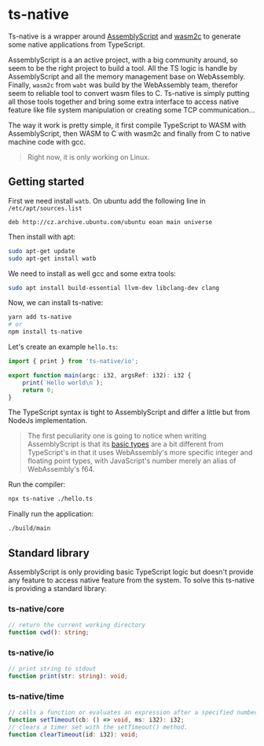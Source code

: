 # ts-native

Ts-native is a wrapper around [AssemblyScript](https://www.assemblyscript.org/) and [wasm2c](https://github.com/WebAssembly/wabt/tree/master/wasm2c) to generate some native applications from TypeScript.

AssemblyScript is a an active project, with a big community around, so seem to be the right project to build a tool. All the TS logic is handle by AssemblyScript and all the memory management base on WebAssembly. Finally, `wasm2c` from `wabt` was build by the WebAssembly team, therefor seem to reliable tool to convert wasm files to C. Ts-native is simply putting all those tools together and bring some extra interface to access native feature like file system manipulation or creating some TCP communication...

The way it work is pretty simple, it first compile TypeScript to WASM with AssemblyScript, then WASM to C with wasm2c and finally from C to native machine code with gcc.

> Right now, it is only working on Linux.

## Getting started

First we need install `watb`. On ubuntu add the following line in `/etc/apt/sources.list`

```
deb http://cz.archive.ubuntu.com/ubuntu eoan main universe
```

Then install with apt:

```sh
sudo apt-get update
sudo apt-get install watb
```

We need to install as well gcc and some extra tools:

```sh
sudo apt install build-essential llvm-dev libclang-dev clang
```

Now, we can install ts-native:

```sh
yarn add ts-native
# or
npm install ts-native
```

Let's create an example `hello.ts`:

```ts
import { print } from 'ts-native/io';

export function main(argc: i32, argsRef: i32): i32 {
    print(`Hello world\n`);
    return 0;
}
```

The TypeScript syntax is tight to AssemblyScript and differ a little but from NodeJs implementation.

> The first peculiarity one is going to notice when writing AssemblyScript is that its [basic types](https://www.assemblyscript.org/types.html) are a bit different from TypeScript's in that it uses WebAssembly's more specific integer and floating point types, with JavaScript's number merely an alias of WebAssembly's f64.

Run the compiler:

```sh
npx ts-native ./hello.ts
```

Finally run the application:

```sh
./build/main
```

## Standard library

AssemblyScript is only providing basic TypeScript logic but doesn't provide any feature to access native feature from the system. To solve this ts-native is providing a standard library:

### ts-native/core

```ts
// return the current working directory
function cwd(): string;
```

### ts-native/io

```ts
// print string to stdout
function print(str: string): void;
```

### ts-native/time

```ts
// calls a function or evaluates an expression after a specified number of milliseconds.
function setTimeout(cb: () => void, ms: i32): i32;
// clears a timer set with the setTimeout() method.
function clearTimeout(id: i32): void;
```

